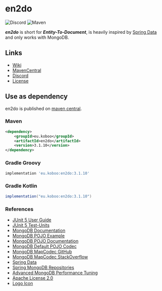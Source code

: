 # en2do

![Discord](https://img.shields.io/discord/1021053609359708211)
![Maven](https://img.shields.io/maven-central/v/eu.koboo/en2do)

**_en2do_** is short for **_Entity-To-Document_**, is heavily inspired by [Spring Data](https://spring.io/projects/spring-data) and
only works with MongoDB.

## Links

- [Wiki](https://koboo.gitbook.io/en2do/)
- [MavenCentral](https://mvnrepository.com/artifact/eu.koboo/en2do)
- [Discord](https://discord.koboo.eu/)
- [License](LICENSE)

## Use as dependency

en2do is published on [maven central](https://central.sonatype.com/).

### Maven
```xml
<dependency>
    <groupId>eu.koboo</groupId>
    <artifactId>en2do</artifactId>
    <version>3.1.10</version>
</dependency>
```

### Gradle Groovy
```groovy
implementation 'eu.koboo:en2do:3.1.10'
```

### Gradle Kotlin
```groovy
implementation("eu.koboo:en2do:3.1.10")
```

### References

- [JUnit 5 User Guide](https://junit.org/junit5/docs/current/user-guide/)
- [JUnit 5 Test-Units](https://www.baeldung.com/junit-5-test-byField)
- [MongoDB Documentation](https://www.mongodb.com/docs/manual/introduction/)
- [MongoDB POJO Example](https://www.mongodb.com/developer/languages/java/java-mapping-pojos/)
- [MongoDB POJO Documentation](https://mongodb.github.io/mongo-java-driver/3.5/bson/pojos/)
- [MongoDB Default POJO Codec](https://github.com/mongodb/mongo-java-driver/tree/master/bson/src/main/org/bson/codecs)
- [MongoDB MapCodec GitHub](https://github.com/benjamonnguyen/mongodb-bson-codec)
- [MongoDB MapCodec StackOverflow](https://stackoverflow.com/questions/67849754/mongodb-mapk-v-codec-maps-must-have-string-keys-fix)
- [Spring Data](https://spring.io/projects/spring-data)
- [Spring MongoDB Repositories](https://docs.spring.io/spring-data/mongodb/docs/1.2.0.RELEASE/reference/html/mongo.repositories.html)
- [Advanced MongoDB Performance Tuning](https://medium.com/idealo-tech-blog/advanced-mongodb-performance-tuning-2ddcd01a27d2)
- [Apache License 2.0](https://www.apache.org/licenses/LICENSE-2.0)
- [Logo Icon](https://dryicons.com/icon/database-file-icon-5853)

